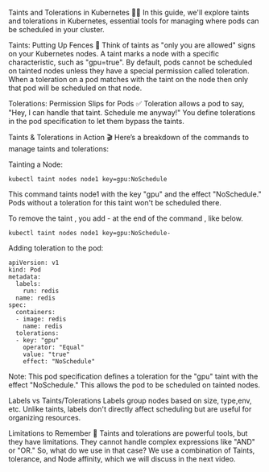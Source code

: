 Taints and Tolerations in Kubernetes 🚧📜 In this guide, we'll explore taints and tolerations in Kubernetes, essential tools for managing where pods can be scheduled in your cluster.

Taints: Putting Up Fences 🚫 Think of taints as "only you are allowed" signs on your Kubernetes nodes. A taint marks a node with a specific characteristic, such as "gpu=true". By default, pods cannot be scheduled on tainted nodes unless they have a special permission called toleration. When a toleration on a pod matches with the taint on the node then only that pod will be scheduled on that node.

Tolerations: Permission Slips for Pods ✅ Toleration allows a pod to say, "Hey, I can handle that taint. Schedule me anyway!" You define tolerations in the pod specification to let them bypass the taints.

Taints & Tolerations in Action 🎬 Here’s a breakdown of the commands to manage taints and tolerations:

Tainting a Node: 

```kubectl taint nodes node1 key=gpu:NoSchedule```

This command taints node1 with the key "gpu" and the effect "NoSchedule." Pods without a toleration for this taint won't be scheduled there.

To remove the taint , you add - at the end of the command , like below.

```kubectl taint nodes node1 key=gpu:NoSchedule-```

Adding toleration to the pod: 

```
apiVersion: v1
kind: Pod
metadata:
  labels:
    run: redis
  name: redis
spec:
  containers:
  - image: redis
    name: redis
  tolerations:
  - key: "gpu"
    operator: "Equal"
    value: "true"
    effect: "NoSchedule"

```
Note: This pod specification defines a toleration for the "gpu" taint with the effect "NoSchedule." This allows the pod to be scheduled on tainted nodes.

Labels vs Taints/Tolerations Labels group nodes based on size, type,env, etc. Unlike taints, labels don't directly affect scheduling but are useful for organizing resources.

Limitations to Remember 🚧 Taints and tolerations are powerful tools, but they have limitations. They cannot handle complex expressions like "AND" or "OR." So, what do we use in that case? We use a combination of Taints, tolerance, and Node affinity, which we will discuss in the next video.